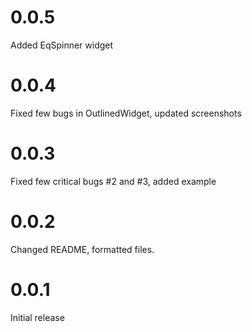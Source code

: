 # 0.0.5

Added EqSpinner widget

# 0.0.4

Fixed few bugs in OutlinedWidget, updated screenshots

# 0.0.3

Fixed few critical bugs #2 and #3, added example

# 0.0.2

Changed README, formatted files.

# 0.0.1

Initial release